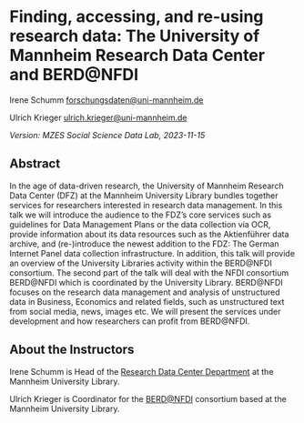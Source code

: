 # Finding, accessing, and re-using research data: The University of Mannheim Research Data Center and BERD@NFDI

Irene Schumm 
<forschungsdaten@uni-mannheim.de>

Ulrich Krieger 
<ulrich.krieger@uni-mannheim.de>

*Version: MZES Social Science Data Lab, 2023-11-15*

## Abstract

In the age of data-driven research, the University of Mannheim Research Data Center (DFZ) at the Mannheim University Library bundles together services for researchers interested in research data management. In this talk we will introduce the audience to the FDZ’s core services such as guidelines for Data Management Plans or the data collection via OCR, provide information about its data resources such as the Aktienführer data archive, and (re-)introduce the newest addition to the FDZ: The German Internet Panel data collection infrastructure. In addition, this talk will provide an overview of the University Libraries activity within the BERD@NFDI consortium. The second part of the talk will deal with the NFDI consortium BERD@NFDI which is coordinated by the University Library. BERD@NFDI focuses on the research data management and analysis of unstructured data in Business, Economics and related fields, such as unstructured text from social media, news, images etc. We will present the services under development and how researchers can profit from BERD@NFDI.

## About the Instructors

Irene Schumm is Head of the [Research Data Center Department](https://www.bib.uni-mannheim.de/en/teaching-and-research/research-data-center/) at the Mannheim University Library.

Ulrich Krieger is Coordinator for the [BERD@NFDI](https://www.uni-mannheim.de/management-analytics/berdnfdi/) consortium based at the Mannheim University Library.

